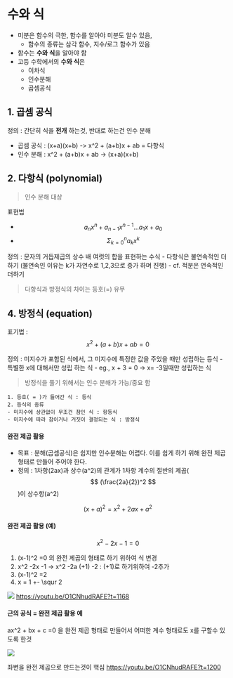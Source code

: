 # 수와 식 

- 미분은 함수의 극한, 함수를 알아야 미분도 알수 있음, 
    - 함수의 종류는 삼각 함수, 지수/로그 함수가 있음 
- 함수는 **수와 식**을 알아야 함 
- 고등 수학에서의 **수와 식**은
    - 이차식 
    - 인수분해 
    - 곱셈공식 


## 1. 곱셈 공식 

정의 : 간단히 식을 **전개** 하는것, 반대로 하는건 인수 분해 

- 곱셈 공식 :  (x+a)(x+b) -> x^2 + (a+b)x + ab = 다항식 
- 인수 분해 : x^2 + (a+b)x + ab -> (x+a)(x+b)



## 2. 다항식 (polynomial)

> 인수 분해 대상 


표현법 
- $$ a_nx^n + a_{n-1}x^{n-1} ... a_1x + a_0   $$
- $$ \Sigma^{n}_{k=0} a_k x^k  $$


정의 : 문자의 거듭제곱의 상수 배 여럿의 합을 표현하는 수식
    - 다항식은 불연속적인 더하기 (불연속인 이유는 k가 자연수로 1,2,3으로 증가 하며 진행)
    - cf. 적분은 연속적인 더하기 

> 다항식과 방정식의 차이는 등호(=) 유무  

## 4. 방정식 (equation)

표기법 : $$x^2 + (a+b)x + ab = 0$$ 

정의 : 미지수가 포함된 식에서, 그 미지수에 특정한 값을 주었을 때만 성립하는 등식
    - 특별한 x에 대해서만 성립 하는 식 
    - eg., x + 3 = 0 -> x= -3일때만 성립하는 식 

> 방정식을 풀기 위해서는 인수 분해가 가능/중요 함 

```
​1. 등호( = )가 들어간 식 : 등식
2. 등식의 종류
- 미지수에 상관없이 무조건 참인 식 : 항등식 
- 미지수에 따라 참이거나 거짓이 결정되는 식 : 방정식​
```


#### 완전 제곱 활용 

- 목표 : 분해(곱셈공식)은 쉽지만 인수분해는 어렵다. 이를 쉽게 하기 위해 완전 제곱 형태로 만들어 주어야 한다. 
- 정의 : 1차항(2ax)과 상수(a^2)의 관계가 1차항 계수의 절반의 제곱( $$ (\frac{2a}{2})^2  $$ )이 상수항(a^2) 



$$ (x + a)^2 = x^2 +2ax +a^2 $$




#### 완전 제곱 활용 (예)

$$ x^2 -2x -1 = 0 $$


1. (x-1)^2 =0 의 완전 제곱의 형태로 하기 위하여 식 변경 
2. x^2 -2x -1 -> x^2 -2a (+1) -2 : (+1)로 하기위하여 -2추가 
3. (x-1)^2 =2 
4. x = 1 +- \squr 2 

![](https://i.imgur.com/i6DoQST.png)
https://youtu.be/O1CNhudRAFE?t=1168


#### 근의 공식 = 완전 제곱 활용 예 

ax^2 + bx + c =0 을 완전 제곱 형태로 만들어서 어떠한 계수 형태로도 x를 구할수 있도록 한것 

![](https://i.imgur.com/B5UHufG.png)

좌변을 완전 제곱으로 만드는것이 핵심 
https://youtu.be/O1CNhudRAFE?t=1200









